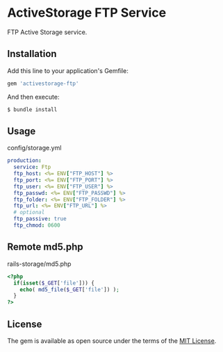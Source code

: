 # ActiveStorage FTP Service

FTP Active Storage service.

## Installation

Add this line to your application's Gemfile:

```ruby
gem 'activestorage-ftp'
```

And then execute:

```bash
$ bundle install
```

## Usage

config/storage.yml

```yml
production:
  service: Ftp
  ftp_host: <%= ENV["FTP_HOST"] %>
  ftp_port: <%= ENV["FTP_PORT"] %>
  ftp_user: <%= ENV["FTP_USER"] %>
  ftp_passwd: <%= ENV["FTP_PASSWD"] %>
  ftp_folder: <%= ENV["FTP_FOLDER"] %>
  ftp_url: <%= ENV["FTP_URL"] %>
  # optional
  ftp_passive: true
  ftp_chmod: 0600
```

## Remote md5.php

rails-storage/md5.php

```php
<?php
  if(isset($_GET['file'])) {
    echo( md5_file($_GET['file']) );
  }
?>
```

## License

The gem is available as open source under the terms of the [MIT License](https://opensource.org/licenses/MIT).
